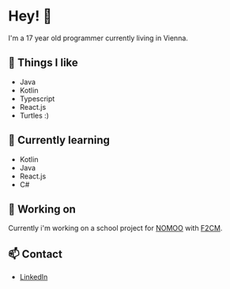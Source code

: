 # Hey! :wave: 

I'm a 17 year old programmer currently living in Vienna. 

## :turtle: Things I like

- Java
- Kotlin
- Typescript
- React.js
- Turtles :)

## :blue_book: Currently learning

- Kotlin
- Java
- React.js
- C# 

## :rocket: Working on

Currently i'm working on a school project for [NOMOO](https://nomoo.at/) with [F2CM](https://f2cm.skyrocket.at/).

## :mailbox: Contact
  
  - [LinkedIn](https://www.linkedin.com/in/christoph-kainz-4b37271ba/)


